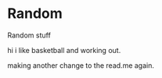 # Random
Random stuff

hi i like basketball and working out.

making another change to the read.me again.